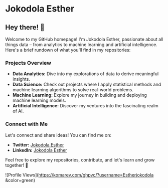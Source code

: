 # Jokodola Esther

## Hey there! 👋

Welcome to my GitHub homepage! I'm Jokodola Esther, passionate about all things data – from analytics to machine learning and artificial intelligence. Here's a brief rundown of what you'll find in my repositories:

### Projects Overview
- **Data Analytics:** Dive into my explorations of data to derive meaningful insights.
- **Data Science:** Check out projects where I apply statistical methods and machine learning algorithms to solve real-world problems.
- **Machine Learning:** Explore my journey in building and deploying machine learning models.
- **Artificial Intelligence:** Discover my ventures into the fascinating realm of AI.

### Connect with Me
Let's connect and share ideas! You can find me on:
- **Twitter:** [Jokodola Esther](https://twitter.com/hermosa_girlll)
- **LinkedIn:** [Jokodola Esther]([https://www.linkedin.com/in/jokodolaesther/](https://www.linkedin.com/in/esther-jokodola-a1816421a?utm_source=share&utm_campaign=share_via&utm_content=profile&utm_medium=android_app)https://www.linkedin.com/in/esther-jokodola-a1816421a?utm_source=share&utm_campaign=share_via&utm_content=profile&utm_medium=android_app)

Feel free to explore my repositories, contribute, and let's learn and grow together! 🚀

![Profile Views](https://komarev.com/ghpvc/?username=Estherjokodola &color=green)

